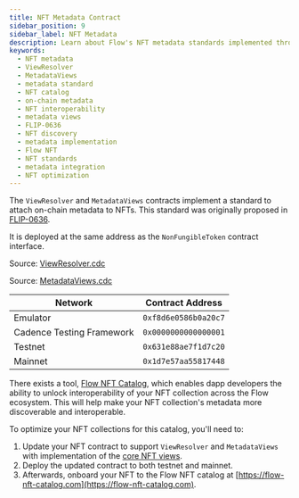 ```yaml
---
title: NFT Metadata Contract
sidebar_position: 9
sidebar_label: NFT Metadata
description: Learn about Flow's NFT metadata standards implemented through ViewResolver and MetadataViews contracts. Understand how to attach and manage on-chain metadata for NFTs and integrate with the Flow NFT Catalog.
keywords:
  - NFT metadata
  - ViewResolver
  - MetadataViews
  - metadata standard
  - NFT catalog
  - on-chain metadata
  - NFT interoperability
  - metadata views
  - FLIP-0636
  - NFT discovery
  - metadata implementation
  - Flow NFT
  - NFT standards
  - metadata integration
  - NFT optimization
---
```


The `ViewResolver` and `MetadataViews` contracts implement a standard to attach on-chain metadata
to NFTs. This standard was originally proposed in [FLIP-0636](https://github.com/onflow/flips/blob/main/application/20210916-nft-metadata.md).

It is deployed at the same address as the `NonFungibleToken` contract interface.

Source: [ViewResolver.cdc](https://github.com/onflow/flow-nft/blob/master/contracts/ViewResolver.cdc)

Source: [MetadataViews.cdc](https://github.com/onflow/flow-nft/blob/master/contracts/MetadataViews.cdc)

| Network                   | Contract Address     |
| ------------------------- | -------------------- |
| Emulator                  | `0xf8d6e0586b0a20c7` |
| Cadence Testing Framework | `0x0000000000000001` |
| Testnet                   | `0x631e88ae7f1d7c20` |
| Mainnet                   | `0x1d7e57aa55817448` |

There exists a tool, [Flow NFT Catalog](https://flow-nft-catalog.com), which enables dapp developers the ability to unlock interoperability of your NFT collection across the Flow ecosystem. This will help make your NFT collection's metadata more discoverable and interoperable.

To optimize your NFT collections for this catalog, you'll need to:

1. Update your NFT contract to support `ViewResolver` and `MetadataViews` with implementation of the [core NFT views](../advanced-concepts/metadata-views.md).
2. Deploy the updated contract to both testnet and mainnet.
3. Afterwards, onboard your NFT to the Flow NFT catalog at [https://flow-nft-catalog.com](https://flow-nft-catalog.com).
